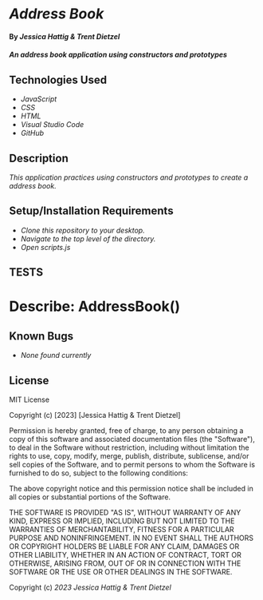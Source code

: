 # _Address Book_

#### By _**Jessica Hattig & Trent Dietzel**_

#### _An address book application using constructors and prototypes_

## Technologies Used

* _JavaScript_
* _CSS_
* _HTML_
* _Visual Studio Code_
* _GitHub_

## Description

_This application practices using constructors and prototypes to create a address book._

## Setup/Installation Requirements

* _Clone this repository to your desktop._
* _Navigate to the top level of the directory._
* _Open scripts.js_

## TESTS

# Describe: AddressBook()


## Known Bugs

* _None found currently_

## License

MIT License

Copyright (c) [2023] [Jessica Hattig & Trent Dietzel]

Permission is hereby granted, free of charge, to any person obtaining a copy
of this software and associated documentation files (the "Software"), to deal
in the Software without restriction, including without limitation the rights
to use, copy, modify, merge, publish, distribute, sublicense, and/or sell
copies of the Software, and to permit persons to whom the Software is
furnished to do so, subject to the following conditions:

The above copyright notice and this permission notice shall be included in all
copies or substantial portions of the Software.

THE SOFTWARE IS PROVIDED "AS IS", WITHOUT WARRANTY OF ANY KIND, EXPRESS OR
IMPLIED, INCLUDING BUT NOT LIMITED TO THE WARRANTIES OF MERCHANTABILITY,
FITNESS FOR A PARTICULAR PURPOSE AND NONINFRINGEMENT. IN NO EVENT SHALL THE
AUTHORS OR COPYRIGHT HOLDERS BE LIABLE FOR ANY CLAIM, DAMAGES OR OTHER
LIABILITY, WHETHER IN AN ACTION OF CONTRACT, TORT OR OTHERWISE, ARISING FROM,
OUT OF OR IN CONNECTION WITH THE SOFTWARE OR THE USE OR OTHER DEALINGS IN THE
SOFTWARE.

Copyright (c) _2023_ _Jessica Hattig & Trent Dietzel_